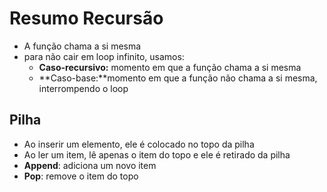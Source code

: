  # Resumo Recursão

- A função chama a si mesma
- para não cair em loop infinito, usamos:
    - **Caso-recursivo:** momento em que a função chama a si mesma
    - **Caso-base:**momento em que a função não chama a si mesma, interrompendo o loop

## Pilha

- Ao inserir um elemento, ele é colocado no topo da pilha
- Ao ler um item, lê apenas o item do topo e ele é retirado da pilha
- **Append**: adiciona um novo item 
- **Pop**: remove o item do topo
